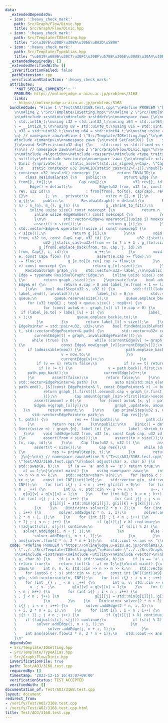 ```yaml
---
data:
  _extendedDependsOn:
  - icon: ':heavy_check_mark:'
    path: Src/Graph/Flow/Dinic.hpp
    title: Src/Graph/Flow/Dinic.hpp
  - icon: ':heavy_check_mark:'
    path: Src/Template/IOSetting.hpp
    title: "io\u307E\u308F\u308A\u306E\u8A2D\u5B9A"
  - icon: ':heavy_check_mark:'
    path: Src/Template/TypeAlias.hpp
    title: "\u6A19\u6E96\u30C7\u30FC\u30BF\u578B\u306E\u30A8\u30A4\u30EA\u30A2\u30B9"
  _extendedRequiredBy: []
  _extendedVerifiedWith: []
  _isVerificationFailed: false
  _pathExtension: cpp
  _verificationStatusIcon: ':heavy_check_mark:'
  attributes:
    '*NOT_SPECIAL_COMMENTS*': ''
    PROBLEM: https://onlinejudge.u-aizu.ac.jp/problems/3168
    links:
    - https://onlinejudge.u-aizu.ac.jp/problems/3168
  bundledCode: "#line 1 \"Test/AOJ/3168.test.cpp\"\n#define PROBLEM \"https://onlinejudge.u-aizu.ac.jp/problems/3168\"\
    \n\n#line 2 \"Src/Template/IOSetting.hpp\"\n\n#line 2 \"Src/Template/TypeAlias.hpp\"\
    \n\n#include <cstdint>\n#include <cstddef>\n\nnamespace zawa {\n\nusing i16 =\
    \ std::int16_t;\nusing i32 = std::int32_t;\nusing i64 = std::int64_t;\nusing i128\
    \ = __int128_t;\n\nusing u8 = std::uint8_t;\nusing u16 = std::uint16_t;\nusing\
    \ u32 = std::uint32_t;\nusing u64 = std::uint64_t;\n\nusing usize = std::size_t;\n\
    \n} // namespace zawa\n#line 4 \"Src/Template/IOSetting.hpp\"\n\n#include <iostream>\n\
    #include <iomanip>\n\nnamespace zawa {\n\nvoid SetFastIO() {\n    std::cin.tie(nullptr)->sync_with_stdio(false);\n\
    }\n\nvoid SetPrecision(u32 dig) {\n    std::cout << std::fixed << std::setprecision(dig);\n\
    }\n\n} // namespace zawa\n#line 2 \"Src/Graph/Flow/Dinic.hpp\"\n\n#line 4 \"Src/Graph/Flow/Dinic.hpp\"\
    \n\n#include <algorithm>\n#include <cassert>\n#include <type_traits>\n#include\
    \ <utility>\n#include <vector>\n\nnamespace zawa {\n\ntemplate <class Cap>\nclass\
    \ Dinic {\nprivate:\n    static_assert(std::is_signed_v<Cap>, \"Cap must be signed\"\
    );\n    static constexpr u32 INVALID{static_cast<u32>(-1)};\npublic:\n    static\
    \ constexpr u32 invalid() noexcept {\n        return INVALID;\n    }\nprivate:\n\
    \    class ResidualGraph {\n    public:\n        struct Edge {\n            u32\
    \ from{}, to{};\n            Cap cap{};\n            u32 rev{}, id{};\n      \
    \      Edge() = default;\n            Edge(u32 from, u32 to, const Cap& cap, u32\
    \ rev, u32 id)\n                : from{from}, to{to}, cap{cap}, rev{rev}, id{id}\
    \ {}\n        }; \n    private:\n        usize n_{}, m_{};\n        std::vector<std::vector<Edge>>\
    \ g_{};\n    public:\n        ResidualGraph() = default;\n        ResidualGraph(usize\
    \ n) : n_{n}, m_{}, g_(n) {\n            g_.shrink_to_fit();\n        }\n\n  \
    \      inline usize size() const noexcept {\n            return n_;\n        }\n\
    \        inline usize edgeNumber() const noexcept {\n            return m_;\n\
    \        }\n\n        std::vector<Edge>& operator[](usize i) noexcept {\n    \
    \        assert(i < size());\n            return g_[i];\n        }\n        const\
    \ std::vector<Edge>& operator[](usize i) const noexcept {\n            assert(i\
    \ < size());\n            return g_[i];\n        }\n\n        void addEdge(u32\
    \ from, u32 to, const Cap& cap, u32 id) {\n            u32 i{static_cast<u32>(g_[from].size())};\n\
    \            u32 j{static_cast<u32>(from == to ? i + 1 : g_[to].size())};\n  \
    \          g_[from].emplace_back(from, to, cap, j, id);\n            g_[to].emplace_back(to,\
    \ from, Cap{}, i, id);\n            m_++;\n        }\n        void update(Edge&\
    \ e, const Cap& flow) {\n            assert(e.cap >= flow);\n            e.cap\
    \ -= flow;\n            g_[e.to][e.rev].cap += flow;\n        }\n        u32 invalidEdgePointer(u32\
    \ v) const noexcept {\n            return g_[v].size();\n        }\n    };\n\n\
    \    ResidualGraph graph_;\n    std::vector<u32> label_;\n\npublic:\n    using\
    \ Edge = typename ResidualGraph::Edge;\n    inline usize size() const noexcept\
    \ {\n        return graph_.size();\n    }\nprivate:\n\n    bool admissible(const\
    \ Edge& e) {\n        return e.cap > 0 and label_[e.from] + 1 == label_[e.to];\n\
    \    }\n\n    bool dualStep(u32 s, u32 t) {\n        std::fill(label_.begin(),\
    \ label_.end(), invalid());\n        label_[s] = 0;\n        std::vector<u32>\
    \ queue;\n        queue.reserve(size());\n        queue.emplace_back(s);\n   \
    \     for (u32 topQ{} ; topQ < queue.size() ; topQ++) {\n            u32 v{queue[topQ]};\n\
    \            for (const auto& e : graph_[v]) if (e.cap > 0) {\n              \
    \  if (label_[e.to] > label_[v] + 1) {\n                    label_[e.to] = label_[v]\
    \ + 1;\n                    queue.emplace_back(e.to);\n                }\n   \
    \         }\n        }\n        return label_[t] < size();\n    }\n\n    using\
    \ EdgePointer = std::pair<u32, u32>;\n\n    bool findAdmissiblePath(u32 s, u32\
    \ t, std::vector<EdgePointer>& path) {\n        std::vector<u32> currentEdge(size());\n\
    \        currentEdge[t] = graph_.invalidEdgePointer(t);\n        u32 v{s};\n \
    \       while (true) {\n            while (currentEdge[v] != graph_.invalidEdgePointer(v))\
    \ {\n                const Edge& now{graph_[v][currentEdge[v]]};\n           \
    \     if (admissible(now)) {\n                    path.emplace_back(v, currentEdge[v]);\n\
    \                    v = now.to;\n                }\n                else {\n\
    \                    currentEdge[v]++;\n                }\n            }\n   \
    \         if (v == s) return false;\n            if (v == t) return true;\n  \
    \          if (v != t) {\n                v = path.back().first;\n           \
    \     path.pop_back();\n                currentEdge[v]++;\n            }\n   \
    \     }\n        assert(false);\n        return false;\n    }\n\n    Cap flow(const\
    \ std::vector<EdgePointer>& path) {\n        auto min{std::min_element(path.begin(),\
    \ path.end(), [&](const EdgePointer& l, const EdgePointer& r) -> bool {\n    \
    \            return graph_[l.first][l.second].cap < graph_[r.first][r.second].cap;\n\
    \            })};\n        Cap amount{graph_[min->first][min->second].cap};\n\
    \        assert(amount > 0);\n        for (const auto& [x, y] : path) {\n    \
    \        Edge& e{graph_[x][y]};\n            graph_.update(e, amount);\n     \
    \   }\n        return amount;\n    }\n\n    Cap primalStep(u32 s, u32 t) {\n \
    \       std::vector<EdgePointer> path;\n        Cap res{};\n        while (findAdmissiblePath(s,\
    \ t, path)) {\n            res += flow(path);\n            path.clear();\n   \
    \     }\n        return res;\n    }\n\npublic:\n\n    Dinic() = default;\n   \
    \ Dinic(usize n) : graph_{n}, label_(n) {\n        label_.shrink_to_fit();\n \
    \   }\n\n    void addEdge(u32 from, u32 to, const Cap& cap, u32 id = invalid())\
    \ {\n        assert(from < size());\n        assert(to < size());\n        graph_.addEdge(from,\
    \ to, cap, id);\n    }\n\n    Cap flow(u32 s, u32 t) {\n        assert(s < size());\n\
    \        assert(t < size());\n        Cap res{};\n        while (dualStep(s, t))\
    \ {\n            res += primalStep(s, t);\n        }\n        return res;\n  \
    \  }\n};\n\n} // namespace zawa\n#line 5 \"Test/AOJ/3168.test.cpp\"\n\n#line 9\
    \ \"Test/AOJ/3168.test.cpp\"\n\nbool adjust(char a, char b) {\n    if (a > b)\
    \ std::swap(a, b);\n    if (a == 'a' and b == 'z') return true;\n    return (int)(b\
    \ - a) == 1;\n}\n\nint main() {\n    using namespace zawa;\n    int n, m, k; std::cin\
    \ >> n >> m >> k;\n    std::vector<char> s(n);\n    for (auto& c : s) std::cin\
    \ >> c;\n    const int INF{(int)1e9};\n    std::vector g(n, std::vector<int>(n,\
    \ INF));\n    for (int i{} ; i < n ; i++) g[i][i] = 0;\n    for (int _{} ; _ <\
    \ m ; _++) {\n        int u, v; std::cin >> u >> v;\n        u--; v--;\n     \
    \   g[u][v] = g[v][u] = 1;\n    }\n    for (int k{} ; k < n ; k++) {\n       \
    \ for (int i{} ; i < n ; i++) {\n            for (int j{} ; j < n ; j++) {\n \
    \               g[i][j] = std::min(g[i][j], g[i][k] + g[k][j]);\n            }\n\
    \        }\n    }\n    Dinic<int> solver(2 * n + 2);\n    for (int i{} ; i < n\
    \ ; i++) {\n        solver.addEdge(2 * n, i, 1);\n        solver.addEdge(n + i,\
    \ 2 * n + 1, 1);\n    }\n    for (int i{} ; i < n ; i++) {\n        for (int j{i\
    \ + 1} ; j < n ; j++) {\n            if (g[i][j] > k) continue;\n            if\
    \ (!adjust(s[i], s[j])) continue;\n            if (s[i] % 2) {\n             \
    \   solver.addEdge(i, n + j, 1);\n            }\n            else {\n        \
    \        solver.addEdge(j, n + i, 1);\n            }\n        }\n    }\n    int\
    \ ans{solver.flow(2 * n, 2 * n + 1)};\n    std::cout << ans << '\\n';\n}\n"
  code: "#define PROBLEM \"https://onlinejudge.u-aizu.ac.jp/problems/3168\"\n\n#include\
    \ \"../../Src/Template/IOSetting.hpp\"\n#include \"../../Src/Graph/Flow/Dinic.hpp\"\
    \n\n#include <iostream>\n#include <utility>\n#include <vector>\n\nbool adjust(char\
    \ a, char b) {\n    if (a > b) std::swap(a, b);\n    if (a == 'a' and b == 'z')\
    \ return true;\n    return (int)(b - a) == 1;\n}\n\nint main() {\n    using namespace\
    \ zawa;\n    int n, m, k; std::cin >> n >> m >> k;\n    std::vector<char> s(n);\n\
    \    for (auto& c : s) std::cin >> c;\n    const int INF{(int)1e9};\n    std::vector\
    \ g(n, std::vector<int>(n, INF));\n    for (int i{} ; i < n ; i++) g[i][i] = 0;\n\
    \    for (int _{} ; _ < m ; _++) {\n        int u, v; std::cin >> u >> v;\n  \
    \      u--; v--;\n        g[u][v] = g[v][u] = 1;\n    }\n    for (int k{} ; k\
    \ < n ; k++) {\n        for (int i{} ; i < n ; i++) {\n            for (int j{}\
    \ ; j < n ; j++) {\n                g[i][j] = std::min(g[i][j], g[i][k] + g[k][j]);\n\
    \            }\n        }\n    }\n    Dinic<int> solver(2 * n + 2);\n    for (int\
    \ i{} ; i < n ; i++) {\n        solver.addEdge(2 * n, i, 1);\n        solver.addEdge(n\
    \ + i, 2 * n + 1, 1);\n    }\n    for (int i{} ; i < n ; i++) {\n        for (int\
    \ j{i + 1} ; j < n ; j++) {\n            if (g[i][j] > k) continue;\n        \
    \    if (!adjust(s[i], s[j])) continue;\n            if (s[i] % 2) {\n       \
    \         solver.addEdge(i, n + j, 1);\n            }\n            else {\n  \
    \              solver.addEdge(j, n + i, 1);\n            }\n        }\n    }\n\
    \    int ans{solver.flow(2 * n, 2 * n + 1)};\n    std::cout << ans << '\\n';\n\
    }\n"
  dependsOn:
  - Src/Template/IOSetting.hpp
  - Src/Template/TypeAlias.hpp
  - Src/Graph/Flow/Dinic.hpp
  isVerificationFile: true
  path: Test/AOJ/3168.test.cpp
  requiredBy: []
  timestamp: '2023-12-15 16:43:07+09:00'
  verificationStatus: TEST_ACCEPTED
  verifiedWith: []
documentation_of: Test/AOJ/3168.test.cpp
layout: document
redirect_from:
- /verify/Test/AOJ/3168.test.cpp
- /verify/Test/AOJ/3168.test.cpp.html
title: Test/AOJ/3168.test.cpp
---
```

